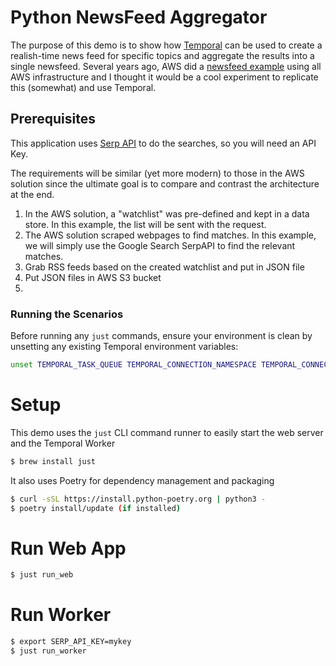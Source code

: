 # Python NewsFeed Aggregator
The purpose of this demo is to show how [Temporal](https://temporal.io/) can be used to create a realish-time news feed for specific topics and aggregate the results into a single newsfeed. Several years ago, AWS did a [newsfeed example](https://aws.amazon.com/blogs/architecture/field-notes-building-a-scalable-real-time-newsfeed-watchlist-using-amazon-comprehend/) using all AWS infrastructure and I thought it would be a cool experiment to replicate this (somewhat) and use Temporal.

## Prerequisites
This application uses [Serp API](https://serpapi.com/) to do the searches, so you will need an API Key.

The requirements will be similar (yet more modern) to those in the AWS solution since the ultimate goal is to compare and contrast the architecture at the end.

1. In the AWS solution, a "watchlist" was pre-defined and kept in a data store. In this example, the list will be sent with the request.
2. The AWS solution scraped webpages to find matches. In this example, we will simply use the Google Search SerpAPI to find the relevant matches.
3. Grab RSS feeds based on the created watchlist and put in JSON file
4. Put JSON files in AWS S3 bucket
5. 

### Running the Scenarios
Before running any `just` commands, ensure your environment is clean by unsetting any existing Temporal environment variables:

```bash
unset TEMPORAL_TASK_QUEUE TEMPORAL_CONNECTION_NAMESPACE TEMPORAL_CONNECTION_TARGET TEMPORAL_CONNECTION_MTLS_KEY_FILE TEMPORAL_CONNECTION_MTLS_CERT_CHAIN_FILE TEMPORAL_CONNECTION_WEB_PORT CALLER_API_PORT PUBLIC_WEB_URL
```

# Setup
This demo uses the `just` CLI command runner to easily start the web server and the Temporal Worker
```bash
$ brew install just
```
It also uses Poetry for dependency management and packaging
```bash
$ curl -sSL https://install.python-poetry.org | python3 -
$ poetry install/update (if installed)
```

# Run Web App
```bash
$ just run_web
```

# Run Worker
```bash
$ export SERP_API_KEY=mykey
$ just run_worker
```